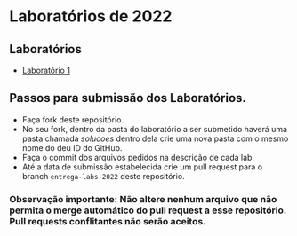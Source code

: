 # Laboratórios de 2022

## Laboratórios

* [Laboratório 1](01-architectures/)

## Passos para submissão dos Laboratórios.

 * Faça fork deste repositório.
 * No seu fork, dentro da pasta do laboratório a ser submetido haverá uma pasta chamada _solucoes_ dentro dela crie uma nova pasta com o mesmo nome do deu ID do GitHub.
 * Faça o commit dos arquivos pedidos na descrição de cada lab.
 * Até a data de submissão estabelecida crie um pull request para o branch `entrega-labs-2022` deste repositório.

### Observação importante: Não altere nenhum arquivo que não permita o merge automático do pull request a esse repositório. Pull requests conflitantes não serão aceitos.
